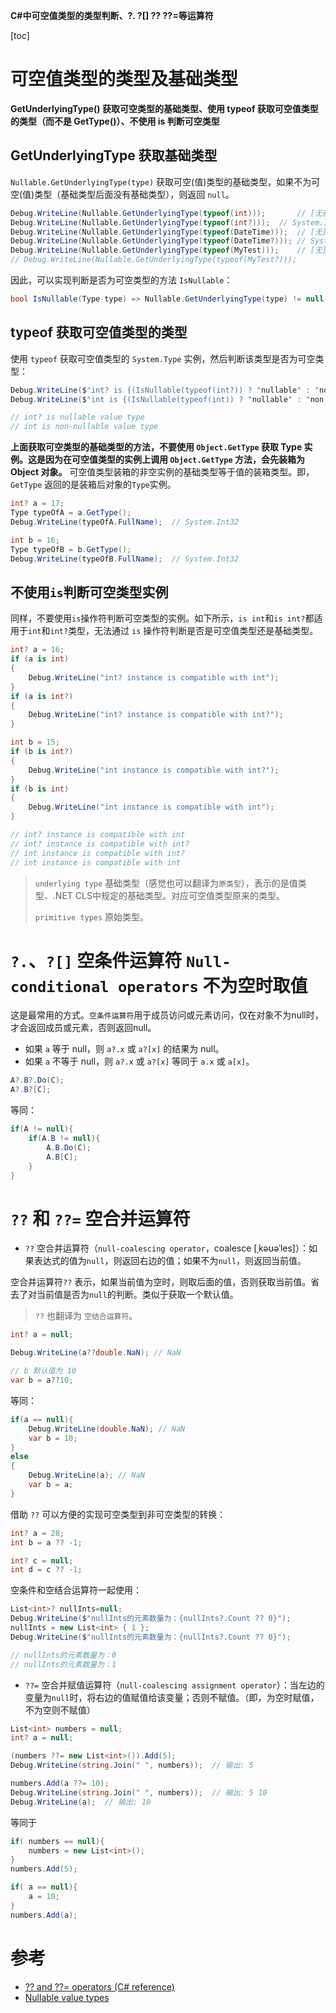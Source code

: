 ﻿**C#中可空值类型的类型判断、?. ?[] ?? ??=等运算符**

[toc]

# 可空值类型的类型及基础类型

**GetUnderlyingType() 获取可空类型的基础类型、使用 typeof 获取可空值类型的类型（而不是 GetType()）、不使用 is 判断可空类型**

## GetUnderlyingType 获取基础类型

`Nullable.GetUnderlyingType(type)` 获取可空(值)类型的基础类型，如果不为可空(值)类型（基础类型后面没有基础类型），则返回 `null`。

```C#
Debug.WriteLine(Nullable.GetUnderlyingType(typeof(int)));       // [无基础类型]
Debug.WriteLine(Nullable.GetUnderlyingType(typeof(int?)));  // System.Int32
Debug.WriteLine(Nullable.GetUnderlyingType(typeof(DateTime)));  // [无]
Debug.WriteLine(Nullable.GetUnderlyingType(typeof(DateTime?))); // System.DateTime
Debug.WriteLine(Nullable.GetUnderlyingType(typeof(MyTest)));    // [无]
// Debug.WriteLine(Nullable.GetUnderlyingType(typeof(MyTest?)));
```

因此，可以实现判断是否为可空类型的方法 `IsNullable`：

```C#
bool IsNullable(Type type) => Nullable.GetUnderlyingType(type) != null;
```

## typeof 获取可空值类型的类型

使用 `typeof` 获取可空值类型的 `System.Type` 实例，然后判断该类型是否为可空类型：

```C#
Debug.WriteLine($"int? is {(IsNullable(typeof(int?)) ? "nullable" : "non nullable")} value type");
Debug.WriteLine($"int is {(IsNullable(typeof(int)) ? "nullable" : "non-nullable")} value type");

// int? is nullable value type
// int is non-nullable value type
```

**上面获取可空类型的基础类型的方法，不要使用 `Object.GetType` 获取 Type 实例。这是因为在可空值类型的实例上调用 `Object.GetType` 方法，会先装箱为 Object 对象。** 可空值类型装箱的非空实例的基础类型等于值的装箱类型。即，`GetType` 返回的是装箱后对象的`Type`实例。

```C#
int? a = 17;
Type typeOfA = a.GetType();
Debug.WriteLine(typeOfA.FullName);  // System.Int32

int b = 16;
Type typeOfB = b.GetType();
Debug.WriteLine(typeOfB.FullName);  // System.Int32
```

## 不使用`is`判断可空类型实例

同样，不要使用`is`操作符判断可空类型的实例。如下所示，`is int`和`is int?`都适用于`int`和`int?`类型，无法通过 `is` 操作符判断是否是可空值类型还是基础类型。 

```C#
int? a = 16;
if (a is int)
{
    Debug.WriteLine("int? instance is compatible with int");
}
if (a is int?)
{
    Debug.WriteLine("int? instance is compatible with int?");
}

int b = 15;
if (b is int?)
{
    Debug.WriteLine("int instance is compatible with int?");
}
if (b is int)
{
    Debug.WriteLine("int instance is compatible with int");
}

// int? instance is compatible with int
// int? instance is compatible with int?
// int instance is compatible with int?
// int instance is compatible with int
```

> `underlying type` 基础类型（感觉也可以翻译为`原类型`），表示的是值类型、.NET CLS中规定的基础类型。对应可空值类型原来的类型。
> 
> `primitive types` 原始类型。 

# `?.`、`?[]` 空条件运算符 `Null-conditional operators` 不为空时取值

这是最常用的方式。`空条件运算符`用于成员访问或元素访问，仅在对象不为null时，才会返回成员或元素，否则返回null。

- 如果 `a` 等于 null，则 `a?.x` 或 `a?[x]` 的结果为 null。
- 如果 `a` 不等于 null，则 `a?.x` 或 `a?[x]` 等同于 `a.x` 或 `a[x]`。

```C#
A?.B?.Do(C);
A?.B?[C];
```

等同：

```C#
if(A != null){
    if(A.B != null){
        A.B.Do(C);
        A.B[C];
    }
}
```

# `??` 和 `??=` 空合并运算符

- `??` 空合并运算符（`null-coalescing operator`，coalesce [ˌkəʊəˈles]）：如果表达式的值为`null`，则返回右边的值；如果不为`null`，则返回当前值。

空合并运算符`??` 表示，如果当前值为空时，则取后面的值，否则获取当前值。省去了对当前值是否为`null`的判断。类似于获取一个默认值。

> `??` 也翻译为 `空结合运算符`。

```C#
int? a = null;

Debug.WriteLine(a??double.NaN); // NaN

// b 默认值为 10
var b = a??10;
```

等同：

```C#
if(a == null){
    Debug.WriteLine(double.NaN); // NaN
    var b = 10;
}
else
{
    Debug.WriteLine(a); // NaN
    var b = a;
}
```

借助 `??` 可以方便的实现可空类型到非可空类型的转换：

```C#
int? a = 28;
int b = a ?? -1;

int? c = null;
int d = c ?? -1;
```

空条件和空结合运算符一起使用：

```C#
List<int>? nullInts=null;
Debug.WriteLine($"nullInts的元素数量为：{nullInts?.Count ?? 0}");
nullInts = new List<int> { 1 };
Debug.WriteLine($"nullInts的元素数量为：{nullInts?.Count ?? 0}");

// nullInts的元素数量为：0
// nullInts的元素数量为：1
```

- `??=` 空合并赋值运算符（`null-coalescing assignment operator`）：当左边的变量为`null`时，将右边的值赋值给该变量；否则不赋值。（即，为空时赋值，不为空则不赋值）

```C#
List<int> numbers = null;
int? a = null;

(numbers ??= new List<int>()).Add(5);
Debug.WriteLine(string.Join(" ", numbers));  // 输出: 5

numbers.Add(a ??= 10);
Debug.WriteLine(string.Join(" ", numbers));  // 输出: 5 10
Debug.WriteLine(a);  // 输出: 10
```

等同于

```C#
if( numbers == null){
    numbers = new List<int>();
}
numbers.Add(5);

if( a == null){
    a = 10;
}
numbers.Add(a);
```

# 参考

- [?? and ??= operators (C# reference)](https://learn.microsoft.com/en-us/dotnet/csharp/language-reference/operators/null-coalescing-operator)
- [Nullable value types](https://learn.microsoft.com/en-us/dotnet/csharp/language-reference/builtin-types/nullable-value-types)
